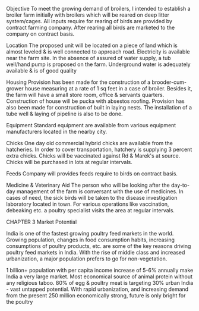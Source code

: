 Objective 
To meet the growing demand of broilers, I intended to establish a broiler farm initially with broilers which will be reared on deep litter system/cages. All inputs require for rearing of birds are provided by contract farming company. After rearing all birds are marketed to the company on contract basis.

Location
The proposed unit will be located on a piece of land which is almost leveled & is well connected to approach road. Electricity is available near the farm site. In the absence of assured of water supply, a tub well/hand pump is proposed on the farm. Underground water is adequately available & is of good quality

Housing
Provision has been made for the construction of a brooder-cum-grower house measuring at a rate of 1 sq feet in a case of broiler. Besides it, the farm will have a small store room, office & servants quarters. Construction of house will be pucka with absestos roofing. Provision has also been made for construction of built in laying nests. The installation of a tube well & laying of pipeline is also to be done.

Equipment
Standard equipment are available from various equipment manufacturers located in the nearby city.

Chicks
One day old commercial hybrid chicks are available from the hatcheries. In order to cover transportation, hatchery is supplying 3 percent extra chicks. Chicks will be vaccinated against Rd & Marek's at source. Chicks will be purchased in lots at regular intervals.

Feeds
Company will provides feeds require to birds on contract basis.

Medicine & Veterinary Aid
The person who will be looking after the day-to-day management of the farm is conversant with the use of medicines. In cases of need, the sick birds will be taken to the disease investigation laboratory located in town. For various operations like vaccination, debeaking etc. a poultry specialist visits the area at regular intervals.



CHAPTER 3
Market Potential

India is one of the fastest growing poultry feed markets in the world. Growing population, changes in food consumption habits, increasing consumptions of poultry products, etc. are some of the key reasons driving poultry feed markets in India. With the rise of middle class and increased urbanization, a major population prefers to go for non-vegetation.

1 billion+ population with per capita income increase of 5-6% annually make India a very large market. Most economical source of animal protein without any religious taboo. 80% of egg & poultry meat is targeting 30% urban India - vast untapped potential. With rapid urbanization, and increasing demand from the present 250 million economically strong, future is only bright for the poultry 

